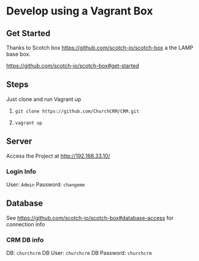 # Develop using a Vagrant Box

## Get Started

Thanks to Scotch box https://github.com/scotch-io/scotch-box a the LAMP base box.

https://github.com/scotch-io/scotch-box#get-started


## Steps  

Just clone and run Vagrant up

1. `git clone https://github.com/ChurchCRM/CRM.git`

2. `vagrant up`

## Server

Access the Project at http://192.168.33.10/


### Login Info

User: `Admin`
Password: `changeme`

## Database

See https://github.com/scotch-io/scotch-box#database-access for connection info

### CRM DB info

DB: `churchcrm`
DB User: `churchcrm`
DB Password: `churchcrm`
